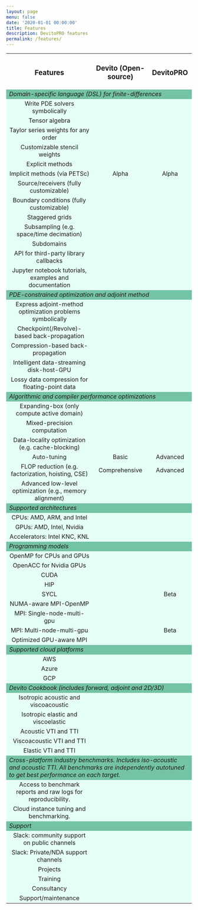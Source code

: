 ```yaml
---
layout: page
menu: false
date: '2020-01-01 00:00:00'
title: Features
description: DevitoPRO features
permalink: /features/
---
```


<style>
.table-cell {
    padding-left: 10px;
    white-space: normal;
    word-wrap: break-word;
    text-align: center;
}

.feature-row td{
    background-color: #75C3A5;
    font-style: italic;
    text-align: left;
}

.content-row td{
    background-color: #e6fff6;
    text-align: center;
}
</style>

<table width="100%">
  <tr class="table-cell">
    <td class="top aligned"><h3 class="ui header"><b>Features</b></h3></td>
    <td class="top aligned"><h3 class="ui header"><b>Devito (Open-source)</b></h3></td>
    <td class="top aligned"><h3 class="ui header"><b>DevitoPRO</b></h3></td>
  </tr>
  <tr class="feature-row">
    <td colspan="3"> Domain-specific language
      (DSL) for finite-differences </td>
  </tr>
  <tr class="content-row">
    <td>Write PDE solvers symbolically</td>
    <td><i class="fas fa-check text-xl"></i></td>
    <td><i class="fas fa-check text-xl"></i></td>
  </tr>
  <tr class="content-row">
    <td>Tensor algebra</td>
    <td><i class="fas fa-check text-xl"></i></td>
    <td><i class="fas fa-check text-xl"></i></td>
  </tr>
  <tr class="content-row">
    <td>Taylor series weights for any order</td>
    <td><i class="fas fa-check text-xl"></i></td>
    <td><i class="fas fa-check text-xl"></i></td>
  </tr>
  <tr class="content-row">
    <td>Customizable stencil weights</td>
    <td><i class="fas fa-check text-xl"></i></td>
    <td><i class="fas fa-check text-xl"></i></td>
  </tr>
  <tr class="content-row">
    <td>Explicit methods</td>
    <td><i class="fas fa-check text-xl"></i></td>
    <td><i class="fas fa-check text-xl"></i></td>
  </tr>
  <tr class="content-row">
    <td>Implicit methods (via PETSc)</td>
    <td>Alpha</td>
    <td>Alpha</td>
  </tr>
  <tr class="content-row">
    <td>Source/receivers (fully customizable)</td>
    <td><i class="fas fa-check text-xl"></i></td>
    <td><i class="fas fa-check text-xl"></i></td>
  </tr>
  <tr class="content-row">
    <td>Boundary conditions (fully customizable)</td>
    <td><i class="fas fa-check text-xl"></i></td>
    <td><i class="fas fa-check text-xl"></i></td>
  </tr>
  <tr class="content-row">
    <td>Staggered grids</td>
    <td><i class="fas fa-check text-xl"></i></td>
    <td><i class="fas fa-check text-xl"></i></td>
  </tr>
  <tr class="content-row">
    <td>Subsampling (e.g. space/time decimation)</td>
    <td><i class="fas fa-check text-xl"></i></td>
    <td><i class="fas fa-check text-xl"></i></td>
  </tr>
    <tr class="content-row">
      <td>Subdomains</td>
      <td><i class="fas fa-check text-xl"></i></td>
      <td><i class="fas fa-check text-xl"></i></td>
    </tr>
    <tr class="content-row">
      <td>API for third-party library callbacks</td>
      <td></td>
      <td><i class="fas fa-check text-xl"></i></td>
    </tr>
    <tr class="content-row">
      <td>Jupyter notebook tutorials,
      examples and documentation</td>
      <td><i class="fas fa-check text-xl"></i></td>
      <td><i class="fas fa-check text-xl"></i></td>
    </tr>
    <tr class="feature-row">
        <td colspan="3"> PDE-constrained optimization
        and adjoint method </td>
    </tr>
    <tr class="content-row">
      <td>Express adjoint-method optimization
      problems symbolically</td>
      <td><i class="fas fa-check text-xl"></i></td>
      <td><i class="fas fa-check text-xl"></i></td>
    </tr>
    <tr class="content-row">
      <td>Checkpoint(/Revolve)-based back-propagation</td>
      <td><i class="fas fa-check text-xl"></i></td>
      <td><i class="fas fa-check text-xl"></i></td>
    </tr>
    <tr class="content-row">
      <td>Compression-based back-propagation</td>
      <td></td>
      <td><i class="fas fa-check text-xl"></i></td>
    </tr>
    <tr class="content-row">
      <td>Intelligent data-streaming disk-host-GPU</td>
      <td></td>
      <td><i class="fas fa-check text-xl"></i></td>
    </tr>
    <tr class="content-row">
      <td>Lossy data compression for
      floating-point data</td>
      <td></td>
      <td><i class="fas fa-check text-xl"></i></td>
    </tr>
    <tr class="feature-row">
      <td colspan="3"> Algorithmic and compiler
          performance optimizations </td>
    </tr>
    <tr class="content-row">
      <td>Expanding-box (only compute active domain)</td>
      <td></td>
      <td><i class="fas fa-check text-xl"></i></td>
    </tr>
    <tr class="content-row">
      <td>Mixed-precision computation</td>
      <td></td>
      <td><i class="fas fa-check text-xl"></i></td>
    </tr>
    <tr class="content-row">
      <td>Data-locality optimization (e.g. cache-blocking)</td>
      <td><i class="fas fa-check text-xl"></i></td>
      <td><i class="fas fa-check text-xl"></i></td>
    </tr>
    <tr class="content-row">
      <td> Auto-tuning</td>
      <td>Basic</td>
      <td>Advanced</td>
    </tr>
    <tr class="content-row">
      <td>FLOP reduction (e.g. factorization, hoisting, CSE)</td>
      <td>Comprehensive</td>
      <td>Advanced</td>
    </tr>
    <tr class="content-row">
      <td>Advanced low-level optimization (e.g., memory alignment)</td>
      <td></td>
      <td><i class="fas fa-check text-xl"></i></td>
    </tr>
    <tr class="feature-row">
        <td colspan="3">Supported architectures</td>
    </tr>
    <tr class="content-row">
      <td>CPUs: AMD, ARM, and Intel</td>
      <td><i class="fas fa-check text-xl"></i></td>
      <td><i class="fas fa-check text-xl"></i></td>
    </tr>
    <tr class="content-row">
      <td>GPUs: AMD, Intel, Nvidia</td>
      <td><i class="fas fa-check text-xl"></i></td>
      <td><i class="fas fa-check text-xl"></i></td>
    </tr>
    <tr class="content-row">
      <td>Accelerators: Intel KNC, KNL</td>
      <td><i class="fas fa-check text-xl"></i></td>
      <td><i class="fas fa-check text-xl"></i></td>
    </tr>
    <tr class="feature-row">
        <td colspan="3"> Programming models </td>
    </tr>
    <tr class="content-row">
      <td>OpenMP for CPUs and GPUs</td>
      <td><i class="fas fa-check text-xl"></i></td>
      <td><i class="fas fa-check text-xl"></i></td>
    </tr>  
    <tr class="content-row">
      <td>OpenACC for Nvidia GPUs</td>
      <td><i class="fas fa-check text-xl"></i></td>
      <td><i class="fas fa-check text-xl"></i></td>
    </tr>
    <tr class="content-row">
      <td>CUDA</td>
      <td></td>
      <td><i class="fas fa-check text-xl"></i></td>
    </tr>
    <tr class="content-row">
      <td>HIP</td>
      <td></td>
      <td><i class="fas fa-check text-xl"></i></td>
    </tr>
    <tr class="content-row">
      <td>SYCL</td>
      <td></td>
      <td>Beta</td>
    </tr>
    <tr class="content-row">
      <td>NUMA-aware MPI-OpenMP</td>
      <td><i class="fas fa-check text-xl"></i></td>
      <td><i class="fas fa-check text-xl"></i></td>
    </tr>
    <tr class="content-row">
      <td>MPI: Single-node-multi-gpu</td>
      <td><i class="fas fa-check text-xl"></i></td>
      <td><i class="fas fa-check text-xl"></i></td>
    </tr>
    <tr class="content-row">
      <td>MPI: Multi-node-multi-gpu</td>
      <td></td>
      <td>Beta</td>
    </tr>
    <tr class="content-row">
      <td>Optimized GPU-aware MPI</td>
      <td></td>
      <td><i class="fas fa-check text-xl"></i></td>
    </tr>
    <tr class="feature-row">
        <td colspan="3">Supported cloud platforms</td>
    </tr>
    <tr class="content-row">
      <td>AWS</td>
      <td></td>
      <td><i class="fas fa-check text-xl"></i></td>
    </tr>
    <tr class="content-row">
      <td>Azure</td>
      <td></td>
      <td><i class="fas fa-check text-xl"></i></td>
    </tr>
    <tr class="content-row">
      <td>GCP</td>
      <td></td>
      <td><i class="fas fa-check text-xl"></i></td>
    </tr>
    <tr class="feature-row">
        <td colspan="3">Devito Cookbook
        (includes forward, adjoint and 2D/3D)</td>
    </tr>
    <tr class="content-row">
      <td>Isotropic acoustic and viscoacoustic</td>
      <td><i class="fas fa-check text-xl"></i></td>
      <td><i class="fas fa-check text-xl"></i></td>
    </tr>
    <tr class="content-row">
      <td>Isotropic elastic and viscoelastic</td>
      <td><i class="fas fa-check text-xl"></i></td>
      <td><i class="fas fa-check text-xl"></i></td>
    </tr>
    <tr class="content-row">
      <td>Acoustic VTI and TTI</td>
      <td><i class="fas fa-check text-xl"></i></td>
      <td><i class="fas fa-check text-xl"></i></td>
    </tr>
    <tr class="content-row">
      <td>Viscoacoustic VTI and TTI</td>
      <td></td>
      <td><i class="fas fa-check text-xl"></i></td>
    </tr>
    <tr class="content-row">
      <td>Elastic VTI and TTI</td>
      <td></td>
      <td><i class="fas fa-check text-xl"></i></td>
    </tr>
    <tr class="feature-row">
        <td colspan="3"><i>
        Cross-platform industry benchmarks. Includes iso-acoustic and acoustic
        TTI. All benchmarks are independently autotuned to get best performance
        on each target.</i></td>
    </tr>
    <tr class="content-row">
      <td>Access to benchmark reports and raw logs for reproducibility.</td>
      <td></td>
      <td><i class="fas fa-check text-xl"></i></td>
    </tr>
    <tr class="content-row">
      <td>Cloud instance tuning and benchmarking.</td>
      <td></td>
      <td><i class="fas fa-check text-xl"></i></td>
    </tr>
    <tr class="feature-row">
      <td colspan="3"> Support </td>
    </tr>
    <tr class="content-row">
      <td>Slack: community support on public channels</td>
      <td><i class="fas fa-check text-xl"></i></td>
      <td><i class="fas fa-check text-xl"></i></td>
    </tr> 
    <tr class="content-row">
      <td>Slack: Private/NDA support channels</td>
      <td></td>
      <td><i class="fas fa-check text-xl"></i></td>
    </tr> 
    <tr class="content-row">
      <td>Projects</td>
      <td></td>
      <td><i class="fas fa-check text-xl"></i></td>
    </tr>
    <tr class="content-row">
      <td>Training</td>
      <td></td>
      <td><i class="fas fa-check text-xl"></i></td>
    </tr>
    <tr class="content-row">
      <td>Consultancy</td>
      <td></td>
      <td><i class="fas fa-check text-xl"></i></td>
    </tr>
    <tr class="content-row">
      <td>Support/maintenance</td>
      <td></td>
      <td><i class="fas fa-check text-xl"></i></td>
    </tr>
</table>
